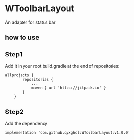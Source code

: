 # WToolbarLayout
An adapter for status bar

## how to use
## Step1
Add it in your root build.gradle at the end of repositories:
```
allprojects {
		repositories {
			...
			maven { url 'https://jitpack.io' }
		}
	}
```

## Step2
 Add the dependency
```
implementation 'com.github.qyxghcl:WToolbarLayout:v1.0.0'
```

